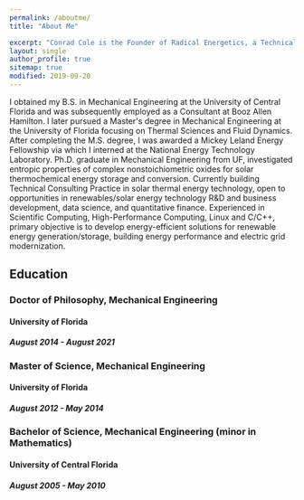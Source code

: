 ```yaml
---
permalink: /aboutme/
title: "About Me"

excerpt: "Conrad Cole is the Founder of Radical Energetics, a Technical Consulting Practice in Solar Thermal Energy Technology."
layout: single
author_profile: true
sitemap: true
modified: 2019-09-20
---
```

I obtained my B.S. in Mechanical Engineering at the University of Central Florida and was subsequently employed as a Consultant at Booz Allen Hamilton.
I later pursued a Master's degree in Mechanical Engineering at the University of Florida focusing on Thermal Sciences and Fluid Dynamics. After completing the M.S. degree, I was awarded a Mickey Leland Energy Fellowship via which I interned at the National Energy Technology Laboratory. 
Ph.D. graduate in Mechanical Engineering from UF, investigated entropic properties of complex nonstoichiometric oxides for solar thermochemical energy storage and conversion. 
Currently building Technical Consulting Practice in solar thermal energy technology, open to opportunities in renewables/solar energy technology R&D and business development, data science, and quantitative finance.
Experienced in Scientific Computing, High-Performance Computing, Linux and C/C++, primary objective is to develop energy-efficient solutions for renewable energy generation/storage, building energy performance and electric grid modernization.

## Education

### Doctor of Philosophy, Mechanical Engineering

#### University of Florida

##### August 2014 - August 2021

### Master of Science, Mechanical Engineering

#### University of Florida

##### August 2012 - May 2014

### Bachelor of Science, Mechanical Engineering (minor in Mathematics)

#### University of Central Florida

##### August 2005 - May 2010


